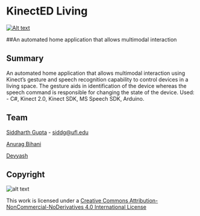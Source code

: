 # KinectED Living

[![Alt text](http://i3.ytimg.com/vi/OFWZfW4lwUM/maxresdefault.jpg)]()

<a></a>

##An automated home application that allows multimodal interaction

## Summary
An automated home application that allows multimodal interaction using Kinect’s gesture and speech recognition capability to control devices in a living space. The gesture aids in identification of the device whereas the speech command is responsible for changing the state of the device. Used: - C#, Kinect 2.0, Kinect SDK, MS Speech SDK, Arduino. 
  
## Team

[Siddharth Gupta](http://siddg.me) - siddg@ufl.edu

[Anurag Bihani](#) 

[Devyash](#) 


## Copyright

![alt text](https://i.creativecommons.org/l/by-nc-nd/4.0/88x31.png)

This work is licensed under a [Creative Commons Attribution-NonCommercial-NoDerivatives 4.0 International License](http://creativecommons.org/licenses/by-nc-nd/4.0/)

